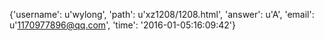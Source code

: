 {'username': u'wylong', 'path': u'xz1208/1208.html', 'answer': u'A', 'email': u'1170977896@qq.com', 'time': '2016-01-05:16:09:42'}